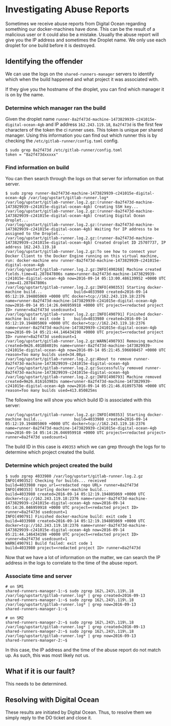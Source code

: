 # Investigating Abuse Reports

Sometimes we receive abuse reports from Digital Ocean regarding something
our docker-machines have done. This can be the result of a malicious user
or it could also be a mistake. Usually the abuse report will give you the
IP address and sometimes the Droplet name. We only use each droplet for 
one build before it is destroyed.

## Identifying the offender

We can use the logs on the `shared-runners-manager` servers to identify 
which when the build happened and what project it was associated with. 

If they give you the hostname of the droplet, you can find which manager it 
is on by the name.

### Determine which manager ran the build

Given the droplet name `runner-8a2f473d-machine-1473829939-c241015e-digital-ocean-4gb` and IP 
address `162.243.119.18`, 
`8a2f473d` is the first few characters of the token the ci runner uses. This token is unique
per shared manager. Using this information you can find out which runner this is by checking
the `/etc/gitlab-runner/config.toml` config.

```
$ sudo grep 8a2f473d /etc/gitlab-runner/config.toml                                                                                                                           
token = "8a2f473dxxxxx"
```

### Find information on build
You can then search through the logs on that server for information on that server.

```
$ sudo zgrep runner-8a2f473d-machine-1473829939-c241015e-digital-ocean-4gb /var/log/upstart/gitlab-runner.log*
/var/log/upstart/gitlab-runner.log.2.gz:(runner-8a2f473d-machine-1473829939-c241015e-digital-ocean-4gb) Creating SSH key...
/var/log/upstart/gitlab-runner.log.2.gz:(runner-8a2f473d-machine-1473829939-c241015e-digital-ocean-4gb) Creating Digital Ocean droplet...
/var/log/upstart/gitlab-runner.log.2.gz:(runner-8a2f473d-machine-1473829939-c241015e-digital-ocean-4gb) Waiting for IP address to be assigned to the Droplet...
/var/log/upstart/gitlab-runner.log.2.gz:(runner-8a2f473d-machine-1473829939-c241015e-digital-ocean-4gb) Created droplet ID 25707737, IP address 162.243.119.18
/var/log/upstart/gitlab-runner.log.2.gz:To see how to connect your Docker Client to the Docker Engine running on this virtual machine, run: docker-machine env runner-8a2f473d-machine-1473829939-c241015e-digital-ocean-4gb
/var/log/upstart/gitlab-runner.log.2.gz:INFO[490268] Machine created                               fields.time=41.287847806s name=runner-8a2f473d-machine-1473829939-c241015e-digital-ocean-4gb now=2016-09-14 05:13:00.486139952 +0000 UTC time=41.287847806s
/var/log/upstart/gitlab-runner.log.2.gz:INFO[490353] Starting docker-machine build...              build=4033980 created=2016-09-14 05:12:19.194805069 +0000 UTC docker=tcp://162.243.119.18:2376 name=runner-8a2f473d-machine-1473829939-c241015e-digital-ocean-4gb now=2016-09-14 05:14:26.046959918 +0000 UTC project=<redacted project ID> runner=8a2f473d usedcount=1
/var/log/upstart/gitlab-runner.log.2.gz:INFO[490791] Finished docker-machine build: exit code 1    build=4033980 created=2016-09-14 05:12:19.194805069 +0000 UTC docker=tcp://162.243.119.18:2376 name=runner-8a2f473d-machine-1473829939-c241015e-digital-ocean-4gb now=2016-09-14 05:21:44.146434198 +0000 UTC project=<redacted project ID> runner=8a2f473d usedcount=1
/var/log/upstart/gitlab-runner.log.2.gz:WARN[490793] Removing machine                              created=9m26.401884019s name=runner-8a2f473d-machine-1473829939-c241015e-digital-ocean-4gb now=2016-09-14 05:21:45.596698457 +0000 UTC reason=Too many builds used=34.08µs
/var/log/upstart/gitlab-runner.log.2.gz:About to remove runner-8a2f473d-machine-1473829939-c241015e-digital-ocean-4gb
/var/log/upstart/gitlab-runner.log.2.gz:Successfully removed runner-8a2f473d-machine-1473829939-c241015e-digital-ocean-4gb
/var/log/upstart/gitlab-runner.log.2.gz:INFO[490793] Machine removed                               created=9m26.816163983s name=runner-8a2f473d-machine-1473829939-c241015e-digital-ocean-4gb now=2016-09-14 05:21:46.010975786 +0000 UTC reason=Too many builds used=413.850825ms
```

The following line will show you which build ID is associated with this server:

```
/var/log/upstart/gitlab-runner.log.2.gz:INFO[490353] Starting docker-machine build...              build=4033980 created=2016-09-14 05:12:19.194805069 +0000 UTC docker=tcp://162.243.119.18:2376 name=runner-8a2f473d-machine-1473829939-c241015e-digital-ocean-4gb now=2016-09-14 05:14:26.046959918 +0000 UTC project=<redacted project> runner=8a2f473d usedcount=1
```

The build ID in this case is `490353` which we can grep through the logs for to 
determine which project created the build.

### Determine which project created the build

```
$ sudo zgrep 4033980 /var/log/upstart/gitlab-runner.log.2.gz
INFO[490352] Checking for builds... received               build=4033980 repo_url=<redacted repo URL> runner=8a2f473d
INFO[490353] Starting docker-machine build...              build=4033980 created=2016-09-14 05:12:19.194805069 +0000 UTC docker=tcp://162.243.119.18:2376 name=runner-8a2f473d-machine-1473829939-c241015e-digital-ocean-4gb now=2016-09-14 05:14:26.046959918 +0000 UTC project=<redacted project ID> runner=8a2f473d usedcount=1
INFO[490791] Finished docker-machine build: exit code 1    build=4033980 created=2016-09-14 05:12:19.194805069 +0000 UTC docker=tcp://162.243.119.18:2376 name=runner-8a2f473d-machine-1473829939-c241015e-digital-ocean-4gb now=2016-09-14 05:21:44.146434198 +0000 UTC project=<redacted project ID> runner=8a2f473d usedcount=1
WARN[490791] Build failed: exit code 1                     build=4033980 project=<redacted project ID> runner=8a2f473d
```

Now that we have a lot of information on the matter, we can search the IP address in the 
logs to correlate to the time of the abuse report.

### Associate time and server

```
# on SM1
shared-runners-manager-1:~$ sudo zgrep 162\.243\.119\.18 /var/log/upstart/gitlab-runner.log* | grep created=2016-09-13
shared-runners-manager-1:~$ sudo zgrep 162\.243\.119\.18 /var/log/upstart/gitlab-runner.log* | grep now=2016-09-13
shared-runners-manager-1:~$

# on SM2
shared-runners-manager-2:~$ sudo zgrep 162\.243\.119\.18 /var/log/upstart/gitlab-runner.log* | grep created=2016-09-13
shared-runners-manager-2:~$ sudo zgrep 162\.243\.119\.18 /var/log/upstart/gitlab-runner.log* | grep now=2016-09-13
shared-runners-manager-2:~$
```

In this case, the IP address and the time of the abuse report do not match up. As such, this was
most likely not us. 

## What if it is our fault?

This needs to be determined.

## Resolving with Digital Ocean

These results are initiated by Digital Ocean. Thus, to resolve them we simply reply to the
DO ticket and close it. 
